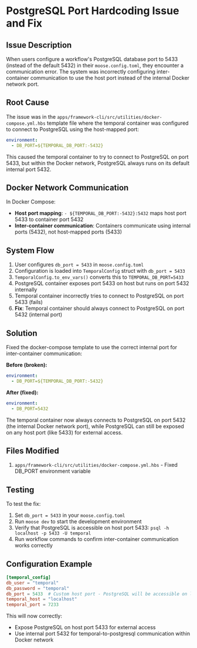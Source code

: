 # PostgreSQL Port Hardcoding Issue and Fix

## Issue Description

When users configure a workflow's PostgreSQL database port to 5433 (instead of the default 5432) in their `moose.config.toml`, they encounter a communication error. The system was incorrectly configuring inter-container communication to use the host port instead of the internal Docker network port.

## Root Cause

The issue was in the `apps/framework-cli/src/utilities/docker-compose.yml.hbs` template file where the temporal container was configured to connect to PostgreSQL using the host-mapped port:

```yaml
environment:
  - DB_PORT=${TEMPORAL_DB_PORT:-5432}
```

This caused the temporal container to try to connect to PostgreSQL on port 5433, but within the Docker network, PostgreSQL always runs on its default internal port 5432.

## Docker Network Communication

In Docker Compose:
- **Host port mapping**: `- ${TEMPORAL_DB_PORT:-5432}:5432` maps host port 5433 to container port 5432
- **Inter-container communication**: Containers communicate using internal ports (5432), not host-mapped ports (5433)

## System Flow

1. User configures `db_port = 5433` in `moose.config.toml`
2. Configuration is loaded into `TemporalConfig` struct with `db_port = 5433`
3. `TemporalConfig.to_env_vars()` converts this to `TEMPORAL_DB_PORT=5433`
4. PostgreSQL container exposes port 5433 on host but runs on port 5432 internally
5. Temporal container incorrectly tries to connect to PostgreSQL on port 5433 (fails)
6. **Fix**: Temporal container should always connect to PostgreSQL on port 5432 (internal port)

## Solution

Fixed the docker-compose template to use the correct internal port for inter-container communication:

**Before (broken):**
```yaml
environment:
  - DB_PORT=${TEMPORAL_DB_PORT:-5432}
```

**After (fixed):**
```yaml
environment:
  - DB_PORT=5432
```

The temporal container now always connects to PostgreSQL on port 5432 (the internal Docker network port), while PostgreSQL can still be exposed on any host port (like 5433) for external access.

## Files Modified

1. `apps/framework-cli/src/utilities/docker-compose.yml.hbs` - Fixed DB_PORT environment variable

## Testing

To test the fix:

1. Set `db_port = 5433` in your `moose.config.toml`
2. Run `moose dev` to start the development environment
3. Verify that PostgreSQL is accessible on host port 5433: `psql -h localhost -p 5433 -U temporal`
4. Run workflow commands to confirm inter-container communication works correctly

## Configuration Example

```toml
[temporal_config]
db_user = "temporal"
db_password = "temporal"
db_port = 5433  # Custom host port - PostgreSQL will be accessible on localhost:5433
temporal_host = "localhost"
temporal_port = 7233
```

This will now correctly:
- Expose PostgreSQL on host port 5433 for external access
- Use internal port 5432 for temporal-to-postgresql communication within Docker network